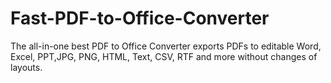 # Fast-PDF-to-Office-Converter
The all-in-one best PDF to Office Converter exports PDFs to editable Word, Excel, PPT,JPG, PNG, HTML, Text, CSV, RTF and more without changes of layouts.
